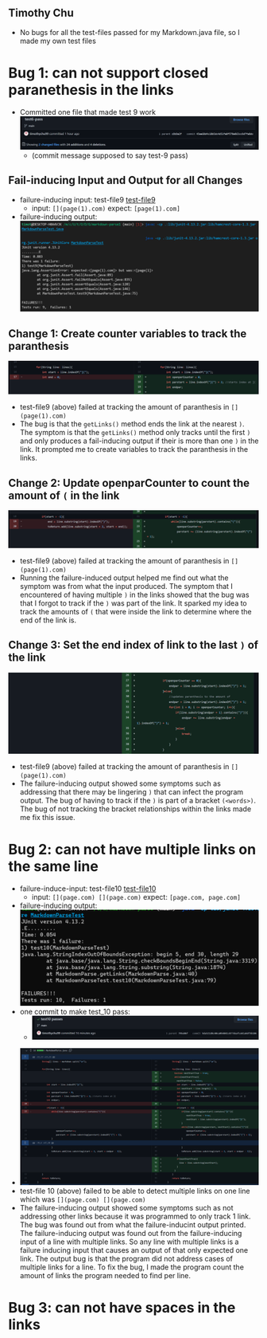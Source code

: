 ## Timothy Chu
* No bugs for all the test-files passed for my Markdown.java file, so I made my own test files

# Bug 1: can not support closed paranethesis in the links
* Committed one file that made test 9 work
 ![](commitName.png)
    * (commit message supposed to say test-9 pass)
 
## Fail-inducing Input and Output for all Changes
- failure-inducing input: test-file9 [test-file9](https://raw.githubusercontent.com/timothychu99/markdown-parse/main/test-file9.md)
    - input: ``[](page(1).com)`` expect: ``[page(1).com]``
- failure-inducing output: ![ssss](test-9fail.png)

## Change 1: Create counter variables to track the paranthesis
 ![change1](parse1.png)
 * test-file9 (above) failed at tracking the amount of paranthesis in ``[](page(1).com)``
 * The bug is that the ``getLinks()`` method ends the link at the nearest ``)``. The symptom is that the  ``getLinks()`` method only tracks until the first ``)`` and only produces a fail-inducing output if their is more than one ``)`` in the link. It prompted me to create variables to track the paranthesis in the links.
 
## Change 2: Update openparCounter to count the amount of `(` in the link
 ![change2](parse2.png) 
 * test-file9 (above) failed at tracking the amount of paranthesis in ``[](page(1).com)``
 * Running the failure-induced output helped me find out what the symptom was from what the input produced. The symptom that I encountered of having multiple ``)`` in the links showed that the bug was that I forgot to track if the ``)`` was part of the link. It sparked my idea to track the amounts of ```(``` that were inside the link to determine where the end of the link is.

## Change 3: Set the end index of link to the last ``)`` of the link 
 ![change3](parse3.png)
 * test-file9 (above) failed at tracking the amount of paranthesis in ``[](page(1).com)``
 * The failure-inducing output showed some symptoms such as addressing that there may be lingering ``)`` that can infect the program output. The bug of having
to track if the ``)`` is part of a bracket ``(<words>)``. The bug of not tracking the bracket relationships within the links made me fix this issue.

# Bug 2: can not have multiple links on the same line
 - failure-induce-input: test-file10 [test-file10](https://raw.githubusercontent.com/timothychu99/markdown-parse/main/test-file10.md)
    - input: ``[](page.com) [](page.com)`` expect: ``[page.com, page.com]``
 - failure-inducing output: ![sssss](test_10_fail.png)
 - one commit to make test_10 pass:
   - ![test_10_commit](test10commit.png)
 * ![change](test_file_code_pass.png)
 * test-file 10 (above) failed to be able to detect multiple links on one line which was ``[](page.com) [](page.com)``
 * The failure-inducing output showed some symptoms such as not addressing other links because it was programmed to only track 1 link. The bug was found out from what the failure-inducint output printed. The failure-inducing output was found out from the failure-inducing input of a line with multiple links. So any line with multiple links is a failure inducing input that causes an output of that only expected one link. The output bug is that the program did not address cases of multiple links for a line. To fix the bug, I made the program count the amount of links the program needed to find per line.

# Bug 3: can not have spaces in the links
